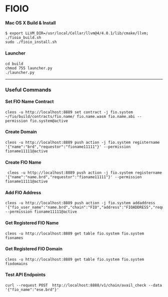 # FIOIO

#### Mac OS X Build & Install


    $ export LLVM_DIR=/usr/local/Cellar/llvm@4/4.0.1/lib/cmake/llvm; ./fioio_build.sh
    sudo ./fioio_install.sh


#### Launcher

    cd build
    chmod 755 launcher.py
    ./launcher.py


---

### Useful Commands

#### Set FIO Name Contract

    cleos -u http://localhost:8889 set contract -j fio.system ~/fio/build/contracts/fio.name/ fio.name.wasm fio.name.abi --permission fio.system@active

#### Create Domain

    cleos -u http://localhost:8889 push action -j fio.system registername '{"name":"brd","requestor":"fioname11111"}' --permission fioname11111@active

#### Create FIO Name

     cleos -u http://localhost:8889 push action -j fio.system registername '{"name":"name.brd","requestor":"fioname11111"}' --permission fioname11111@active

#### Add FIO Address

    cleos -u http://localhost:8889 push action -j fio.system addaddress '{"fio_user_name":"name.brd","chain":"FIO","address":"FIOADDRESS","requestor":"fioname11111"}' --permission fioname11111@active

#### Get Registered FIO Name

    cleos -u http://localhost:8889 get table fio.system fio.system fionames

#### Get Registered FIO Domain

    cleos -u http://localhost:8889 get table fio.system fio.system fiodomains

#### Test API Endpoints

    curl --request POST  http://localhost:8888/v1/chain/avail_check --data '{"fio_name":"ese.brd"}'


